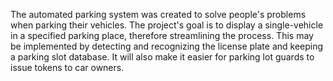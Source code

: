The automated parking system was created to solve people's problems
when parking their vehicles. The project's goal is to display a
single-vehicle in a specified parking place, therefore streamlining
the process. This may be implemented by detecting and recognizing
the license plate and keeping a parking slot database. It will also
make it easier for parking lot guards to issue tokens to car owners.

